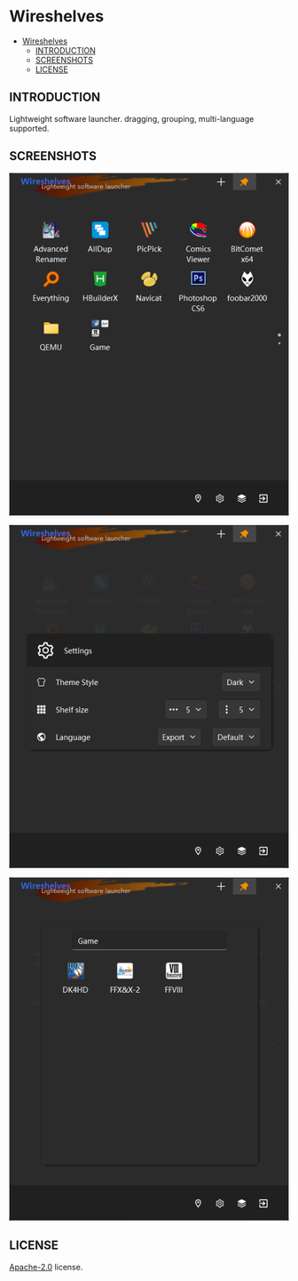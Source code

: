 # Wireshelves

- [Wireshelves](#wireshelves)
  - [INTRODUCTION](#introduction)
  - [SCREENSHOTS](#screenshots)
  - [LICENSE](#license)

## INTRODUCTION

Lightweight software launcher. dragging, grouping, multi-language supported.

## SCREENSHOTS

![screenshot1](screenshots\screenshot1.png)

![screenshot2](screenshots\screenshot2.png)

![screenshot3](screenshots\screenshot3.png)

## LICENSE

[Apache-2.0](LICENSE) license.
